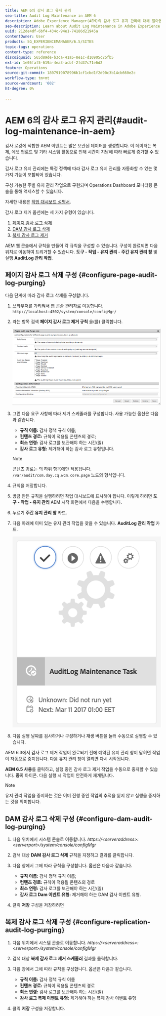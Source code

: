 ```yaml
---
title: AEM 6의 감사 로그 유지 관리
seo-title: Audit Log Maintenance in AEM 6
description: Adobe Experience Manager(AEM)의 감사 로그 유지 관리에 대해 알아봅니다.
seo-description: Learn about Audit Log Maintenance in Adobe Experience Manager (AEM).
uuid: 212de4df-6bf4-434c-94e1-74186d21945a
contentOwner: User
products: SG_EXPERIENCEMANAGER/6.5/SITES
topic-tags: operations
content-type: reference
discoiquuid: 565d89de-b3ca-41a5-8e1c-d10905c25fb5
exl-id: 1e05faf5-619a-4ea3-acbf-2fd37c71e6d2
feature: Operations
source-git-commit: 1807919078996b1cf1cbd1f2d90c3b14cb660e2c
workflow-type: tm+mt
source-wordcount: '602'
ht-degree: 0%

---
```


# AEM 6의 감사 로그 유지 관리{#audit-log-maintenance-in-aem}

감사 로깅에 적합한 AEM 이벤트는 많은 보관된 데이터를 생성합니다. 이 데이터는 복제, 에셋 업로드 및 기타 시스템 활동으로 인해 시간이 지남에 따라 빠르게 증가할 수 있습니다.

감사 로그 유지 관리에는 특정 정책에 따라 감사 로그 유지 관리를 자동화할 수 있는 몇 가지 기능이 포함되어 있습니다.

구성 가능한 주별 유지 관리 작업으로 구현되며 Operations Dashboard 모니터링 콘솔을 통해 액세스할 수 있습니다.

자세한 내용은 [작업 대시보드 설명서](/help/sites-administering/operations-dashboard.md).

감사 로그 제거 옵션에는 세 가지 유형이 있습니다.

1. [페이지 감사 로그 삭제](/help/sites-administering/operations-audit-log.md#configure-page-audit-log-purging)
1. [DAM 감사 로그 삭제](/help/sites-administering/operations-audit-log.md#configure-dam-audit-log-purging)
1. [복제 감사 로그 제거](/help/sites-administering/operations-audit-log.md#configure-replication-audit-log-purging)

AEM 웹 콘솔에서 규칙을 만들어 각 규칙을 구성할 수 있습니다. 구성이 완료되면 다음 위치로 이동하여 트리거할 수 있습니다. **도구 - 작업 - 유지 관리 - 주간 유지 관리 창** 및 실행 **AuditLog 관리 작업**.

## 페이지 감사 로그 삭제 구성 {#configure-page-audit-log-purging}

다음 단계에 따라 감사 로그 삭제를 구성합니다.

1. 브라우저를 가리켜서 웹 콘솔 관리자로 이동합니다. `http://localhost:4502/system/console/configMgr/`

1. 라는 항목 검색 **페이지 감사 로그 제거 규칙** 을(를) 클릭합니다.

   ![chlimage_1-365](assets/chlimage_1-365.png)

1. 그런 다음 요구 사항에 따라 제거 스케줄러를 구성합니다. 사용 가능한 옵션은 다음과 같습니다.

   * **규칙 이름:** 감사 정책 규칙 이름;
   * **컨텐츠 경로:** 규칙이 적용될 콘텐츠의 경로;
   * **최소 연령:** 감사 로그를 보관해야 하는 시간(일)
   * **감사 로그 유형:** 제거해야 하는 감사 로그 유형입니다.

   >[!NOTE]
   >
   >콘텐츠 경로는 의 하위 항목에만 적용됩니다. `/var/audit/com.day.cq.wcm.core.page` 노드의 형식입니다.

1. 규칙을 저장합니다.
1. 방금 만든 규칙을 실행하려면 작업 대시보드에 표시해야 합니다. 이렇게 하려면 **도구 - 작업 - 유지 관리** AEM 시작 화면에서 다음을 수행합니다.

1. 누르기 **주간 유지 관리 창** 카드.

1. 다음 아래에 이미 있는 유지 관리 작업을 찾을 수 있습니다. **AuditLog 관리 작업** 카드.

   ![chlimage_1-366](assets/chlimage_1-366.png)

1. 다음 실행 날짜를 검사하거나 구성하거나 재생 버튼을 눌러 수동으로 실행할 수 있습니다.

AEM 6.3에서 감사 로그 제거 작업이 완료되기 전에 예약된 유지 관리 창이 닫히면 작업이 자동으로 중지됩니다. 다음 유지 관리 창이 열리면 다시 시작됩니다.

**AEM 6.5 사용**&#x200B;를 클릭하고, 실행 중인 감사 로그 제거 작업을 수동으로 중지할 수 있습니다. **중지** 아이콘. 다음 실행 시 작업이 안전하게 재개됩니다.

>[!NOTE]
>
>유지 관리 작업을 중지하는 것은 이미 진행 중인 작업의 추적을 잃지 않고 실행을 중지하는 것을 의미합니다.

## DAM 감사 로그 삭제 구성 {#configure-dam-audit-log-purging}

1. 다음 위치에서 시스템 콘솔로 이동합니다. *https://&lt;serveraddress>:&lt;serverport>/system/console/configMgr*
1. 검색 대상 **DAM 감사 로그 삭제** 규칙을 지정하고 결과를 클릭합니다.
1. 다음 창에서 그에 따라 규칙을 구성합니다. 옵션은 다음과 같습니다.

   * **규칙 이름:** 감사 정책 규칙 이름;
   * **컨텐츠 경로:** 규칙이 적용될 콘텐츠의 경로
   * **최소 연령:** 감사 로그를 보관해야 하는 시간(일)
   * **감사 로그 Dam 이벤트 유형:** 제거해야 하는 DAM 감사 이벤트 유형.

1. 클릭 **저장** 구성을 저장하려면

## 복제 감사 로그 삭제 구성  {#configure-replication-audit-log-purging}

1. 다음 위치에서 시스템 콘솔로 이동합니다. *https://&lt;serveraddress>:&lt;serverport>/system/console/configMgr*
1. 검색 대상 **복제 감사 로그 제거 스케줄러** 결과를 클릭합니다.
1. 다음 창에서 그에 따라 규칙을 구성합니다. 옵션은 다음과 같습니다.

   * **규칙 이름:** 감사 정책 규칙 이름
   * **컨텐츠 경로:** 규칙이 적용될 콘텐츠의 경로
   * **최소 연령:** 감사 로그를 보관해야 하는 시간(일)
   * **감사 로그 복제 이벤트 유형:** 제거해야 하는 복제 감사 이벤트 유형

1. 클릭 **저장** 구성을 저장합니다.
